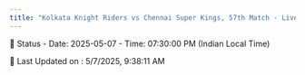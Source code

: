 ```yaml
---
title: "Kolkata Knight Riders vs Chennai Super Kings, 57th Match - Live Cricket Score"
---
```


📑 Status - Date: 2025-05-07 - Time: 07:30:00 PM (Indian Local Time)

📝 Last Updated on : 5/7/2025, 9:38:11 AM  

